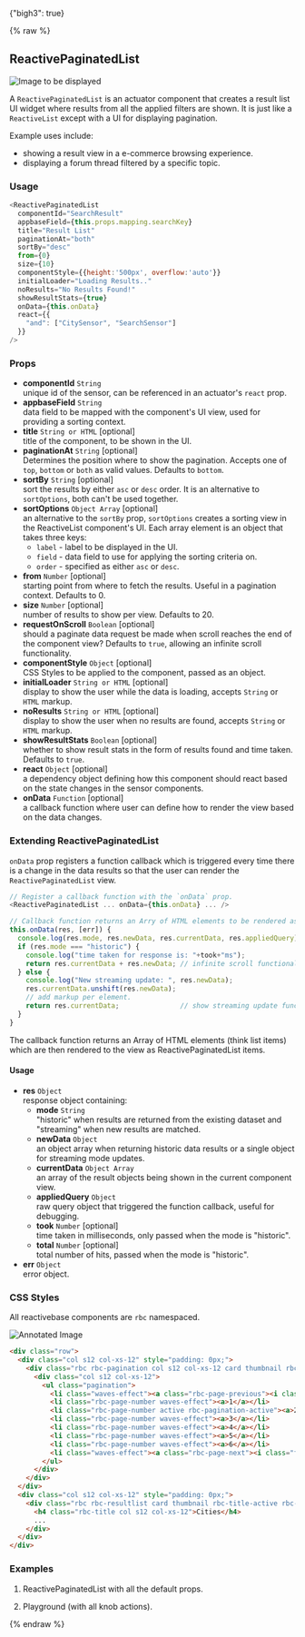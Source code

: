 {"bigh3": true}

{% raw %}

## ReactivePaginatedList

![Image to be displayed](https://i.imgur.com/s2VIShU.png)

A `ReactivePaginatedList` is an actuator component that creates a result list UI widget where results from all the applied filters are shown. It is just like a `ReactiveList` except with a UI for displaying pagination.

Example uses include:

* showing a result view in a e-commerce browsing experience.
* displaying a forum thread filtered by a specific topic.

### Usage

```js
<ReactivePaginatedList
  componentId="SearchResult"
  appbaseField={this.props.mapping.searchKey}
  title="Result List"
  paginationAt="both"
  sortBy="desc"
  from={0}
  size={10}
  componentStyle={{height:'500px', overflow:'auto'}}
  initialLoader="Loading Results.."
  noResults="No Results Found!"
  showResultStats={true}
  onData={this.onData}
  react={{
    "and": ["CitySensor", "SearchSensor"]
  }}
/>
```

### Props

- **componentId** `String`  
    unique id of the sensor, can be referenced in an actuator's `react` prop.
- **appbaseField** `String`  
    data field to be mapped with the component's UI view, used for providing a sorting context.
- **title** `String or HTML` [optional]  
    title of the component, to be shown in the UI.
- **paginationAt** `String` [optional]  
    Determines the position where to show the pagination. Accepts one of `top`, `bottom` or `both` as valid values. Defaults to `bottom`.
-  **sortBy** `String` [optional]  
    sort the results by either `asc` or `desc` order. It is an alternative to `sortOptions`, both can't be used together.
- **sortOptions** `Object Array` [optional]  
    an alternative to the `sortBy` prop, `sortOptions` creates a sorting view in the ReactiveList component's UI. Each array element is an object that takes three keys:
    - `label` - label to be displayed in the UI.
    - `field` - data field to use for applying the sorting criteria on.
    - `order` - specified as either `asc` or `desc`.
- **from** `Number` [optional]  
    starting point from where to fetch the results. Useful in a pagination context. Defaults to 0.
- **size** `Number` [optional]  
    number of results to show per view. Defaults to 20.
- **requestOnScroll** `Boolean` [optional]  
    should a paginate data request be made when scroll reaches the end of the component view? Defaults to `true`, allowing an infinite scroll functionality.
- **componentStyle** `Object` [optional]  
    CSS Styles to be applied to the component, passed as an object.
- **initialLoader** `String or HTML` [optional]  
    display to show the user while the data is loading, accepts `String` or `HTML` markup.
- **noResults** `String or HTML` [optional]  
    display to show the user when no results are found, accepts `String` or `HTML` markup.
- **showResultStats** `Boolean` [optional]  
    whether to show result stats in the form of results found and time taken. Defaults to `true`.
- **react** `Object` [optional]  
    a dependency object defining how this component should react based on the state changes in the sensor components.
- **onData** `Function` [optional]  
    a callback function where user can define how to render the view based on the data changes.

### Extending ReactivePaginatedList

`onData` prop registers a function callback which is triggered every time there is a change in the data results so that the user can render the `ReactivePaginatedList` view.

```js
// Register a callback function with the `onData` prop.
<ReactivePaginatedList ... onData={this.onData} ... />

// Callback function returns an Arry of HTML elements to be rendered as ReactivePaginatedList items.
this.onData(res, [err]) {
  console.log(res.mode, res.newData, res.currentData, res.appliedQuery);
  if (res.mode === "historic") {
    console.log("time taken for response is: "+took+"ms");
    return res.currentData + res.newData; // infinite scroll functionality
  } else {
    console.log("New streaming update: ", res.newData);
    res.currentData.unshift(res.newData);
    // add markup per element.
    return res.currentData;               // show streaming update functionality
  }
}
```

The callback function returns an Array of HTML elements (think list items) which are then rendered to the view as ReactivePaginatedList items.

#### Usage

- **res** `Object`  
    response object containing:
    - **mode** `String`  
        "historic" when results are returned from the existing dataset and "streaming" when new results are matched.
    - **newData** `Object`  
        an object array when returning historic data results or a single object for streaming mode updates.
    - **currentData** `Object Array`  
        an array of the result objects being shown in the current component view.
    - **appliedQuery** `Object`  
        raw query object that triggered the function callback, useful for debugging.
    - **took** `Number` [optional]  
        time taken in milliseconds, only passed when the mode is "historic".
    - **total** `Number` [optional]  
        total number of hits, passed when the mode is "historic".
- **err** `Object`  
    error object.

### CSS Styles

All reactivebase components are `rbc` namespaced.

![Annotated Image](https://i.imgur.com/TPP2Zuh.png)

```html
<div class="row">
  <div class="col s12 col-xs-12" style="padding: 0px;">
    <div class="rbc rbc-pagination col s12 col-xs-12 card thumbnail rbc-title-inactive rbc-pagination-top">
      <div class="col s12 col-xs-12">
        <ul class="pagination">
          <li class="waves-effect"><a class="rbc-page-previous"><i class="fa fa-chevron-left"></i></a></li>
          <li class="rbc-page-number waves-effect"><a>1</a></li>
          <li class="rbc-page-number active rbc-pagination-active"><a>2</a></li>
          <li class="rbc-page-number waves-effect"><a>3</a></li>
          <li class="rbc-page-number waves-effect"><a>4</a></li>
          <li class="rbc-page-number waves-effect"><a>5</a></li>
          <li class="rbc-page-number waves-effect"><a>6</a></li>
          <li class="waves-effect"><a class="rbc-page-next"><i class="fa fa-chevron-right"></i></a></li>
        </ul>
      </div>
    </div>
  </div>
  <div class="col s12 col-xs-12" style="padding: 0px;">
    <div class="rbc rbc-resultlist card thumbnail rbc-title-active rbc-sort-inactive" style="max-height: 333px;">
      <h4 class="rbc-title col s12 col-xs-12">Cities</h4>
      ...
    </div>
  </div>
</div>
```

### Examples

1. ReactivePaginatedList with all the default props.

2. Playground (with all knob actions).

{% endraw %}
